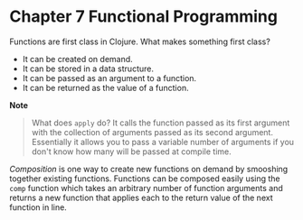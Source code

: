 Chapter 7 Functional Programming
============================================

Functions are first class in Clojure. What makes something first class?

* It can be created on demand.
* It can be stored in a data structure.
* It can be passed as an argument to a function.
* It can be returned as the value of a function.

**Note**
> What does `apply` do? It calls the function passed as its first argument with the collection of arguments passed as its second argument. Essentially it allows you to pass a variable number of arguments if you don't know how many will be passed at compile time.

*Composition* is one way to create new functions on demand by smooshing together existing functions. Functions can be composed easily using the `comp` function which takes an arbitrary number of function arguments and returns a new function that applies each to the return value of the next function in line.